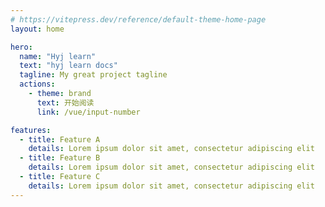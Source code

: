 ```yaml
---
# https://vitepress.dev/reference/default-theme-home-page
layout: home

hero:
  name: "Hyj learn"
  text: "hyj learn docs"
  tagline: My great project tagline
  actions:
    - theme: brand
      text: 开始阅读
      link: /vue/input-number

features:
  - title: Feature A
    details: Lorem ipsum dolor sit amet, consectetur adipiscing elit
  - title: Feature B
    details: Lorem ipsum dolor sit amet, consectetur adipiscing elit
  - title: Feature C
    details: Lorem ipsum dolor sit amet, consectetur adipiscing elit
---
```


